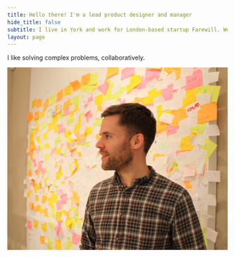 ```yaml
---
title: Hello there! I'm a lead product designer and manager
hide_title: false
subtitle: I live in York and work for London-based startup Farewill. We're changing the way the world deals with death.
layout: page
---
```


I like solving complex problems, collaboratively.

![alt text](/images/tom-sticky-notes.jpg "Logo Title Text 1")